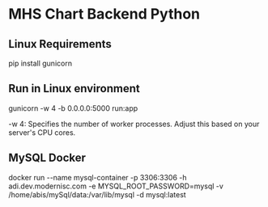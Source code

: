 


# MHS Chart Backend Python

## Linux Requirements
pip install gunicorn

## Run in Linux environment
gunicorn -w 4 -b 0.0.0.0:5000 run:app

-w 4: Specifies the number of worker processes. Adjust this based on your server's CPU cores.

## MySQL Docker
docker run --name mysql-container -p 3306:3306 -h adi.dev.modernisc.com -e MYSQL_ROOT_PASSWORD=mysql -v /home/abis/mySql/data:/var/lib/mysql -d mysql:latest
